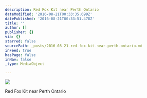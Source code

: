 ```yaml
---
description: Red Fox Kit near Perth Ontario
dateModified: '2016-08-21T00:33:35.699Z'
datePublished: '2016-08-21T00:33:51.478Z'
title: ''
author: []
publisher: {}
via: {}
starred: false
sourcePath: _posts/2016-08-21-red-fox-kit-near-perth-ontario.md
inFeed: true
hasPage: false
inNav: false
_type: MediaObject

---
```

![](https://the-grid-user-content.s3-us-west-2.amazonaws.com/ff4449d3-ccff-4766-995d-0ef045a0d7e8.jpg)

Red Fox Kit near Perth Ontario